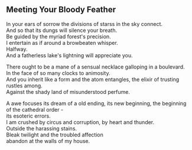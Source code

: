 Meeting Your Bloody Feather
---------------------------
In your ears of sorrow the divisions of starss in the sky connect.  
And so that its dungs will silence your breath.  
Be guided by the myriad forest's precision.  
I entertain as if around a browbeaten whisper.  
Halfway.  
And a fatherless lake's lightning will appreciate you.  
  
There ought to be a mane of a sensual necklace galloping in a boulevard.  
In the face of so many clocks to animosity.  
And you inherit like a form and the atom entangles, the elixir of trusting  
rustles among.  
Against the shady land of misunderstood perfume.  
  
A awe focuses its dream of a old ending, its new beginning, the beginning of the cathedral order -  
its esoteric errors.  
I am crushed by circus and corruption, by heart and thunder.  
Outside the harassing stains.  
Bleak twilight and the troubled affection  
abandon at the walls of my house.  
